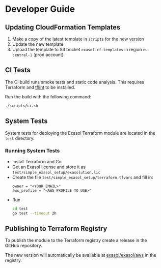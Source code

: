 # Developer Guide

## Updating CloudFormation Templates

1. Make a copy of the latest template in `scripts` for the new version
2. Update the new template
3. Upload the template to S3 bucket `exasol-cf-templates` in region `eu-central-1` (prod account)

## CI Tests

The CI build runs smoke tests and static code analysis. This requires Terraform and [tflint](https://github.com/terraform-linters/tflint) to be installed.

Run the build with the following command:

```sh
./scripts/ci.sh
```

## System Tests

System tests for deploying the Exasol Terraform module are located in the `test` directory.

### Running System Tests

* Install Terraform and Go
* Get an Exasol license and store it as `test/simple_exasol_setup/exasolution.lic`
* Create the file `test/simple_exasol_setup/terraform.tfvars` and fill in:
  ```
  owner = "<YOUR_EMAIL>"
  aws_profile = "<AWS PROFILE TO USE>"
  ```
* Run
  ```sh
  cd test
  go test --timeout 2h
  ```

## Publishing to Terraform Registry

To publish the module to the Terraform registry create a release in the GitHub repository.

The new version will automatically be available at [exasol/exasol/aws](https://registry.terraform.io/modules/exasol/exasol/aws/latest) in the registry.
